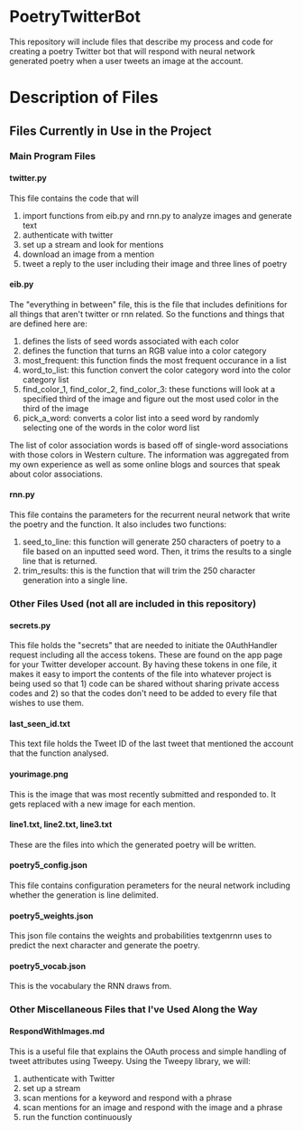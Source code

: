 # PoetryTwitterBot
This repository will include files that describe my process and code for creating a poetry Twitter bot that will respond with neural network generated poetry when a user tweets an image at the account. 

# Description of Files

## Files Currently in Use in the Project

### Main Program Files

#### twitter.py
This file contains the code that will 
1. import functions from eib.py and rnn.py to analyze images and generate text
1. authenticate with twitter
1. set up a stream and look for mentions
1. download an image from a mention
1. tweet a reply to the user including their image and three lines of poetry

#### eib.py
The "everything in between" file, this is the file that includes definitions for all things that aren't twitter or rnn related. 
So the functions and things that are defined here are:
1. defines the lists of seed words associated with each color
1. defines the function that turns an RGB value into a color category
1. most_frequent: this function finds the most frequent occurance in a list
1. word_to_list: this function convert the color category word into the color category list
1. find_color_1, find_color_2, find_color_3: these functions will look at a specified third of the image and figure out the most used color in the third of the image
1. pick_a_word: converts a color list into a seed word by randomly selecting one of the words in the color word list

The list of color association words is based off of single-word associations with those colors in Western culture. The information was aggregated from my own experience as well as some online blogs and sources that speak about color associations. 

#### rnn.py
This file contains the parameters for the recurrent neural network that write the poetry and the function. It also includes two functions:
1. seed_to_line: this function will generate 250 characters of poetry to a file based on an inputted seed word. Then, it trims the results to a single line that is returned.  
1. trim_results: this is the function that will trim the 250 character generation into a single line. 

### Other Files Used (not all are included in this repository)

#### secrets.py
This file holds the "secrets" that are needed to initiate the 0AuthHandler request including all the access tokens. These are found on the app page for your Twitter developer account. By having these tokens in one file, it makes it easy to import the contents of the file into whatever project is being used so that 1) code can be shared without sharing private access codes and 2) so that the codes don't need to be added to every file that wishes to use them. 

#### last_seen_id.txt
This text file holds the Tweet ID of the last tweet that mentioned the account that the function analysed. 

#### yourimage.png
This is the image that was most recently submitted and responded to. It gets replaced with a new image for each mention. 

#### line1.txt, line2.txt, line3.txt
These are the files into which the generated poetry will be written. 

#### poetry5_config.json
This file contains configuration perameters for the neural network including whether the generation is line delimited. 

#### poetry5_weights.json
This json file contains the weights and probabilities textgenrnn uses to predict the next character and generate the poetry. 

#### poetry5_vocab.json
This is the vocabulary the RNN draws from. 


### Other Miscellaneous Files that I've Used Along the Way

#### RespondWithImages.md
This is a useful file that explains the OAuth process and simple handling of tweet attributes using Tweepy. 
Using the Tweepy library, we will:
1. authenticate with Twitter
2. set up a stream
3. scan mentions for a keyword and respond with a phrase
4. scan mentions for an image and respond with the image and a phrase
5. run the function continuously

